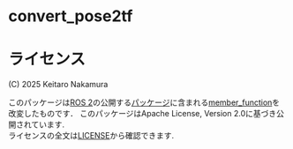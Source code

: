 # convert_pose2tf
# ライセンス
(C) 2025 Keitaro Nakamura

このパッケージは[ROS 2](https://github.com/ros2)の公開する[パッケージ](https://github.com/ros2/examples/tree/master/rclcpp/topics/minimal_subscriber)に含まれる[member_function](https://github.com/ros2/examples/blob/master/rclcpp/topics/minimal_subscriber/member_function.cpp)を改変したものです．
このパッケージはApache License, Version 2.0に基づき公開されています.  
ライセンスの全文は[LICENSE](./LICENSE)から確認できます.  
